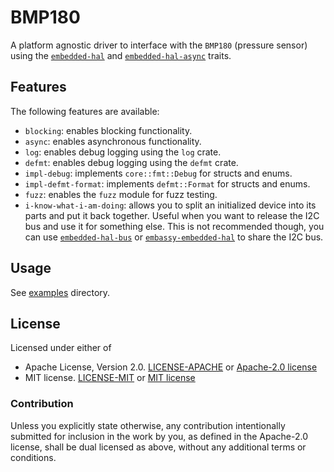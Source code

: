 # BMP180

A platform agnostic driver to interface with the `BMP180` (pressure sensor) using the [`embedded-hal`](https://crates.io/crates/embedded-hal) and [`embedded-hal-async`](https://crates.io/crates/embedded-hal-async) traits.

## Features

The following features are available:

- `blocking`: enables blocking functionality.
- `async`: enables asynchronous functionality.
- `log`: enables debug logging using the `log` crate.
- `defmt`: enables debug logging using the `defmt` crate.
- `impl-debug`: implements `core::fmt::Debug` for structs and enums.
- `impl-defmt-format`: implements `defmt::Format` for structs and enums.
- `fuzz`: enables the `fuzz` module for fuzz testing.
- `i-know-what-i-am-doing`: allows you to split an initialized device into its parts and put it back together.
Useful when you want to release the I2C bus and use it for something else.
This is not recommended though, you can use [`embedded-hal-bus`](https://crates.io/crates/embedded-hal-bus)
or [`embassy-embedded-hal`](https://crates.io/crates/embassy-embedded-hal) to share the I2C bus.

## Usage

See [examples](https://github.com/JadKHaddad/bmp180/tree/main/examples) directory.

## License

Licensed under either of

- Apache License, Version 2.0. [LICENSE-APACHE](LICENSE-APACHE) or [Apache-2.0 license](http://apache.org/licenses/LICENSE-2.0)
- MIT license. [LICENSE-MIT](LICENSE-MIT) or [MIT license](http://opensource.org/licenses/MIT)

### Contribution

Unless you explicitly state otherwise, any contribution intentionally submitted
for inclusion in the work by you, as defined in the Apache-2.0 license, shall
be dual licensed as above, without any additional terms or conditions.
